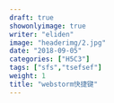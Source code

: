 ```yaml
---
draft: true
showonlyimage: true
writer: "eliden"
image: "headerimg/2.jpg"
date: "2018-09-05"
categories: ["H5C3"]
tags: ["sfs","tsefsef"]
weight: 1
title: "webstorm快捷键"
---
```


<!--more-->
